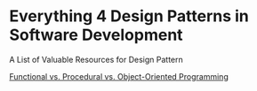 # Everything 4 Design Patterns in Software Development
A List of Valuable Resources for Design Pattern

[Functional vs. Procedural vs. Object-Oriented Programming](https://scoutapm.com/blog/functional-vs-procedural-vs-oop?utm_source=facebook&utm_medium=social&utm_campaign=blog_03_04_21&utm_content=fp_v_pp_v_oop)

